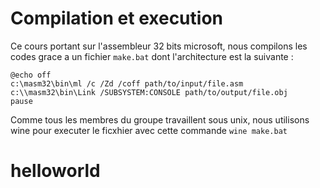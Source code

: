# Compilation et execution
Ce cours portant sur l'assembleur 32 bits microsoft, nous compilons les codes grace a un fichier `make.bat` dont l'architecture est la suivante :
```
@echo off
c:\masm32\bin\ml /c /Zd /coff path/to/input/file.asm
c:\\masm32\bin\Link /SUBSYSTEM:CONSOLE path/to/output/file.obj
pause
```
Comme tous les membres du groupe travaillent sous unix, nous utilisons wine pour executer le ficxhier avec cette commande `wine make.bat`

# helloworld

